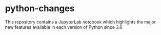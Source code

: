 # python-changes
This repository contains a JupyterLab notebook which highlights the major new features available in each version of Python since 3.6
